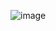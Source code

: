 ![image](https://github.com/IoanCirja/MediaStore/assets/92055730/3aaa1ad8-0ef7-44bd-b963-f2a6256273b2)


